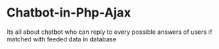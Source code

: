 # Chatbot-in-Php-Ajax
Its all about chatbot who can reply to every possible answers of users if matched with feeded data in database
